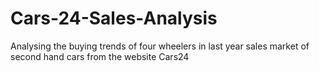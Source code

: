 # Cars-24-Sales-Analysis
Analysing the buying trends of four wheelers in last year sales market of second hand cars from the website Cars24
